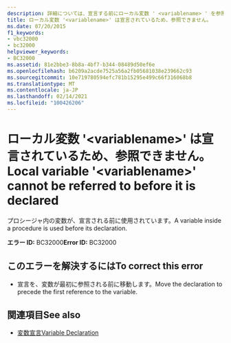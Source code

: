 ```yaml
---
description: 詳細については、宣言する前にローカル変数 ' <variablename> ' を参照することはできません。
title: ローカル変数 '<variablename>' は宣言されているため、参照できません。
ms.date: 07/20/2015
f1_keywords:
- vbc32000
- bc32000
helpviewer_keywords:
- BC32000
ms.assetid: 81e2bbe3-8b8a-4bf7-b344-08489d50ef6e
ms.openlocfilehash: b6209a2acde7525a56a2fb05681038e239662c93
ms.sourcegitcommit: 10e719780594efc781b15295e499c66f316068b8
ms.translationtype: MT
ms.contentlocale: ja-JP
ms.lasthandoff: 02/14/2021
ms.locfileid: "100426206"
---
```

# <a name="local-variable-variablename-cannot-be-referred-to-before-it-is-declared"></a><span data-ttu-id="4af81-103">ローカル変数 '\<variablename>' は宣言されているため、参照できません。</span><span class="sxs-lookup"><span data-stu-id="4af81-103">Local variable '\<variablename>' cannot be referred to before it is declared</span></span>

<span data-ttu-id="4af81-104">プロシージャ内の変数が、宣言される前に使用されています。</span><span class="sxs-lookup"><span data-stu-id="4af81-104">A variable inside a procedure is used before its declaration.</span></span>  
  
 <span data-ttu-id="4af81-105">**エラー ID:** BC32000</span><span class="sxs-lookup"><span data-stu-id="4af81-105">**Error ID:** BC32000</span></span>  
  
## <a name="to-correct-this-error"></a><span data-ttu-id="4af81-106">このエラーを解決するには</span><span class="sxs-lookup"><span data-stu-id="4af81-106">To correct this error</span></span>  
  
- <span data-ttu-id="4af81-107">宣言を、変数が最初に参照される前に移動します。</span><span class="sxs-lookup"><span data-stu-id="4af81-107">Move the declaration to precede the first reference to the variable.</span></span>  
  
## <a name="see-also"></a><span data-ttu-id="4af81-108">関連項目</span><span class="sxs-lookup"><span data-stu-id="4af81-108">See also</span></span>

- [<span data-ttu-id="4af81-109">変数宣言</span><span class="sxs-lookup"><span data-stu-id="4af81-109">Variable Declaration</span></span>](../programming-guide/language-features/variables/variable-declaration.md)
